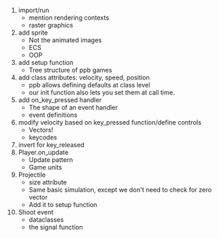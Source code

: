 1. import/run
    - mention rendering contexts
    - raster graphics
2. add sprite
    - Not the animated images
    - ECS
    - OOP
3. add setup function
    - Tree structure of ppb games
4. add class attributes: velocity, speed, position
    - ppb allows defining defaults at class level
    - our init function also lets you set them at call time.
5. add on_key_pressed handler
    - The shape of an event handler
    - event definitions
6. modify velocity based on key_pressed function/define controls
    - Vectors!
    - keycodes
7. invert for key_released
8. Player.on_update
    - Update pattern
    - Game units
9. Projectile
    - size attribute
    - Same basic simulation, except we don't need to check for zero vector
    - Add it to setup function 
10. Shoot event
    - dataclasses
    - the signal function
